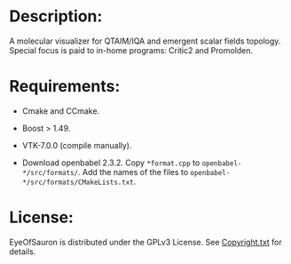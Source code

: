 
Description:
============

A molecular visualizer for QTAIM/IQA and emergent scalar fields topology.
Special focus is paid to in-home programs: Critic2 and Promolden.


Requirements:
============

* Cmake and CCmake.
* Boost > 1.49.
* VTK-7.0.0 (compile manually).

* Download openbabel 2.3.2.
  Copy `*format.cpp` to `openbabel-*/src/formats/`. 
  Add the names of the files to `openbabel-*/src/formats/CMakeLists.txt`.

License:
========

EyeOfSauron is distributed under the GPLv3 License.
See [Copyright.txt][] for details.

[Copyright.txt]: LICENSE.txt
